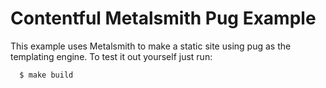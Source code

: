 # Contentful Metalsmith Pug Example

This example uses Metalsmith to make a static site using pug as the templating engine. To test it out yourself just run:

```
  $ make build
```
